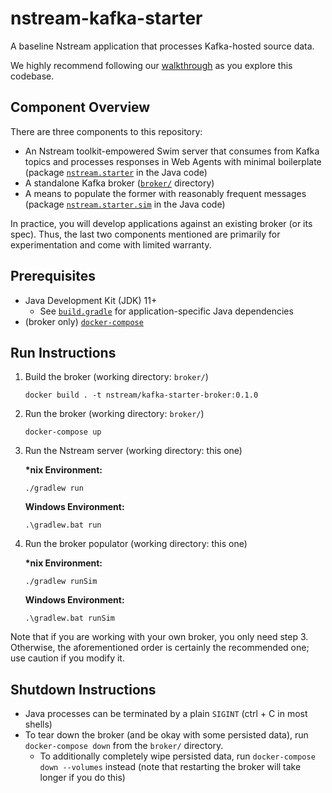 # nstream-kafka-starter

A baseline Nstream application that processes Kafka-hosted source data.

We highly recommend following our [walkthrough](https://www.nstream.io/docs/backend/tutorial/) as you explore this codebase.

## Component Overview

There are three components to this repository:

- An Nstream toolkit-empowered Swim server that consumes from Kafka topics and processes responses in Web Agents with minimal boilerplate (package [`nstream.starter`](/src/main/java/nstream/starter) in the Java code)
- A standalone Kafka broker ([`broker/`](/broker) directory)
- A means to populate the former with reasonably frequent messages (package [`nstream.starter.sim`](/src/main/java/nstream/starter/sim) in the Java code)

In practice, you will develop applications against an existing broker (or its spec).
Thus, the last two components mentioned are primarily for experimentation and come with limited warranty.

## Prerequisites

- Java Development Kit (JDK) 11+
   - See [`build.gradle`](/build.gradle) for application-specific Java dependencies 
- (broker only) [`docker-compose`](https://docs.docker.com/compose/)

## Run Instructions

1. Build the broker (working directory: `broker/`)
   ```
   docker build . -t nstream/kafka-starter-broker:0.1.0
   ```
2. Run the broker (working directory: `broker/`)
   ```
   docker-compose up
   ```
3. Run the Nstream server (working directory: this one)

   **\*nix Environment:**
   ```
   ./gradlew run 
   ```
   **Windows Environment:**
   ```
   .\gradlew.bat run 
   ```
4. Run the broker populator (working directory: this one)

   **\*nix Environment:**
   ```
   ./gradlew runSim
   ```
   **Windows Environment:**
   ```
   .\gradlew.bat runSim
   ```
Note that if you are working with your own broker, you only need step 3.
Otherwise, the aforementioned order is certainly the recommended one; use caution if you modify it.

## Shutdown Instructions

- Java processes can be terminated by a plain `SIGINT` (ctrl + C in most shells)
- To tear down the broker (and be okay with some persisted data), run `docker-compose down` from the `broker/` directory.
   - To additionally completely wipe persisted data, run `docker-compose down --volumes` instead (note that restarting the broker will take longer if you do this)

